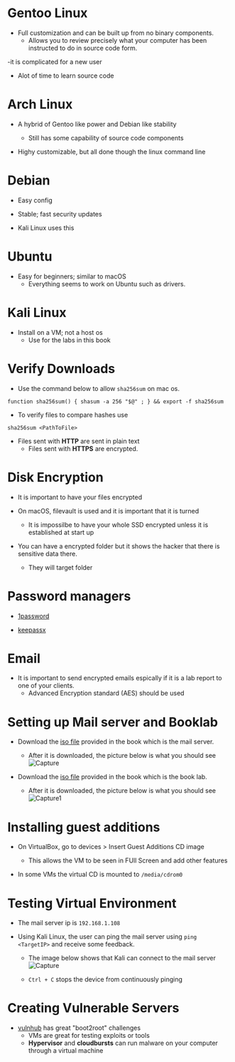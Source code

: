 # Gentoo Linux 
- Full customization and can be built up from no binary components. 
  - Allows you to review precisely what your computer has been instructed to do in source code form.

-it is complicated for a new user
  - Alot of time to learn source code 

# Arch Linux
- A hybrid of Gentoo like power and Debian like stability
  - Still has some capability of source code components 

- Highy customizable, but all done though the linux command line

# Debian 
- Easy config

- Stable; fast security updates

- Kali Linux uses this 

# Ubuntu
- Easy for beginners; similar to macOS
  - Everything seems to work on Ubuntu such as drivers.

# Kali Linux 
- Install on a VM; not a host os 
  -  Use for the labs in this book 

# Verify Downloads
- Use the command below to allow ```sha256sum``` on mac os. 
```
function sha256sum() { shasum -a 256 "$@" ; } && export -f sha256sum
```
- To verify files to compare hashes use 
```
sha256sum <PathToFile>
```
- Files sent with **HTTP** are sent in plain text 
  - Files sent with **HTTPS** are encrypted.

# Disk Encryption 
- It is important to have your files encrypted

- On macOS, filevault is used and it is important that it is turned 
  - It is impossilbe to have your whole SSD encrypted unless it is established at start up

- You can have a encrypted folder but it shows the hacker that there is sensitive data there. 
  - They will target folder

# Password managers 
- [1password](https://1password.com/)

- [keepassx](https://www.keepassx.org/)

# Email 
- It is important to send encrypted emails espically if it is a lab report to one of your clients. 
  - Advanced Encryption standard (AES) should be used

# Setting up Mail server and Booklab

- Download the [iso file](www.hackerhousebook.com/hh-mailserver-v1-i386.hybrid.iso) provided in the book which is the mail server. 
  - After it is downloaded, the picture below is what you should see
![Capture](https://user-images.githubusercontent.com/81980702/116940216-3f492580-ac33-11eb-941c-b9af647f4cbc.JPG)

- Download the [iso file](www.hackerhousebook.com/hh-booklab-v1-i386.hybrid.iso) provided in the book which is the book lab. 
  - After it is downloaded, the picture below is what you should see
![Capture1](https://user-images.githubusercontent.com/81980702/116941409-3c4f3480-ac35-11eb-9b41-8a00dbecea35.JPG)

# Installing guest additions
- On VirtualBox, go to devices > Insert Guest Additions CD image 
  - This allows the VM to be seen in FUll Screen and add other features

- In some VMs the virtual CD is mounted to ``/media/cdrom0``

# Testing Virtual Environment 
- The mail server ip is ``192.168.1.108`` 

- Using Kali Linux, the user can ping the mail server using ``ping <TargetIP>`` and receive some feedback. 
  - The image below shows that Kali can connect to the mail server
![Capture](https://user-images.githubusercontent.com/81980702/116943227-c351dc00-ac38-11eb-8cd2-bc6d78a9725f.JPG)

  - ``Ctrl + C`` stops the device from continuously pinging 

# Creating Vulnerable Servers
- [vulnhub](www.vulnhub.com) has great "boot2root" challenges 
  - VMs are great for testing exploits or tools
  - **Hypervisor** and **cloudbursts** can run malware on your computer through a virtual machine 


















